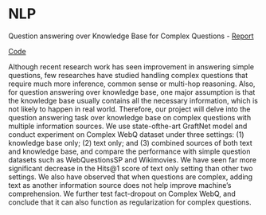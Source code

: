 # NLP

Question answering over Knowledge Base for Complex Questions - [Report](https://github.com/rishabhvaish/NLP/blob/master/KBQA.pdf) 

[Code](https://github.com/rishabhvaish/NLP/tree/master/Question%20answering%20using%20Knowledge%20Base)

Although recent research work has seen improvement in answering simple questions, few researches have studied handling complex questions that require much more inference, common sense or multi-hop reasoning. Also, for question answering over knowledge base, one major assumption is that the knowledge base usually contains all the necessary information, which is not likely to happen in real world. Therefore, our project will delve into the question answering task over knowledge base on complex questions with multiple information sources. We use state-ofthe-art GraftNet model and conduct experiment on Complex WebQ dataset under three settings: (1) knowledge base only; (2) text only; and (3) combined sources of both text and knowledge base, and compare the performance with simple question datasets such as WebQuestionsSP and Wikimovies. We have seen far more significant decrease in the Hits@1 score of text only setting than other two settings. We also have observed that when questions are complex, adding text as another information source does not help improve machine’s comprehension. We further test fact-dropout on Complex WebQ, and conclude that it can also function as regularization for complex questions.
